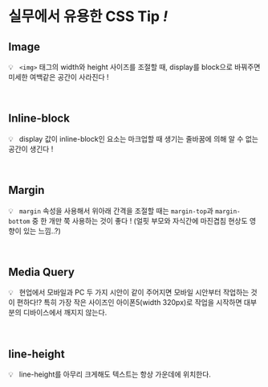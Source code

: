 # 실무에서 유용한 CSS Tip <i>!</i>


## Image
💡 &nbsp; `<img>` 태그의 width와 height 사이즈를 조절할 때, display를 block으로 바꿔주면 미세한 여백같은 공간이 사라진다 !

<br />

## Inline-block
💡 &nbsp; display 값이 inline-block인 요소는 마크업할 때 생기는 줄바꿈에 의해 알 수 없는 공간이 생긴다 !


<br />

## Margin
💡 &nbsp; `margin` 속성을 사용해서 위아래 간격을 조절할 때는 `margin-top`과 `margin-bottom` 중 한 개만 쭉 사용하는 것이 좋다 ! (얼핏 부모와 자식간에 마진겹침 현상도 영향이 있는 느낌..?)

<br />

## Media Query
💡 &nbsp; 현업에서 모바일과 PC 두 가지 시안이 같이 주어지면 모바일 시안부터 작업하는 것이 편하다!? 특히 가장 작은 사이즈인 아이폰5(width 320px)로 작업을 시작하면 대부분의 디바이스에서 깨지지 않는다.

<br />

## line-height
💡 &nbsp; line-height를 아무리 크게해도 텍스트는 항상 가운데에 위치한다.